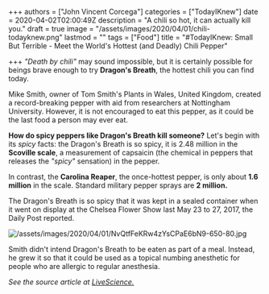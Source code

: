 +++
authors = ["John Vincent Corcega"]
categories = ["TodayIKnew"]
date = 2020-04-02T02:00:49Z
description = "A chili so hot, it can actually kill you."
draft = true
image = "/assets/images/2020/04/01/chili-todayknew.png"
lastmod = ""
tags = ["Food"]
title = "#TodayIKnew: Small But Terrible - Meet the World's Hottest (and Deadly) Chili Pepper"

+++
_"Death by chili"_ may sound impossible, but it is certainly possible for beings brave enough to try **Dragon's Breath**, the hottest chili you can find today.

Mike Smith, owner of Tom Smith's Plants in Wales, United Kingdom, created a record-breaking pepper with aid from researchers at Nottingham University. However, it is not encouraged to eat this pepper, as it could be the last food a person may ever eat.

**How do spicy peppers like Dragon's Breath kill someone?** Let's begin with its _spicy_ facts: the Dragon's Breath is so spicy, it is 2.48 million in the **Scoville scale**, a measurement of capsaicin (the chemical in peppers that releases the _"spicy"_ sensation) in the pepper.

In contrast, the **Carolina Reaper**, the once-hottest pepper, is only about **1.6 million** in the scale. Standard military pepper sprays are **2 million.**

The Dragon's Breath is so spicy that it was kept in a sealed container when it went on display at the Chelsea Flower Show last May 23 to 27, 2017, the Daily Post reported.

![/assets/images/2020/04/01/NvQtfFeKRw4zYsCPaE6bN9-650-80.jpg](https://app.forestry.io/sites/wdy5emcayvxmew/body-media//assets/images/2020/04/01/NvQtfFeKRw4zYsCPaE6bN9-650-80.jpg "Image credit: julie deshaies/Shutterstock")

Smith didn't intend Dragon's Breath to be eaten as part of a meal. Instead, he grew it so that it could be used as a topical numbing anesthetic for people who are allergic to regular anesthesia.

_See the source article at_ [_LiveScience._](https://www.livescience.com/59184-how-dragons-breath-chili-peppers-can-kill.html)